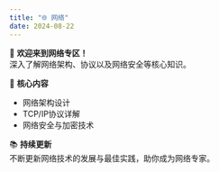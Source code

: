 ```yaml
---
title: "🌐 网络"
date: 2024-08-22
---
```

👋 **欢迎来到网络专区！**  
深入了解网络架构、协议以及网络安全等核心知识。

🎯 **核心内容**  
- 网络架构设计  
- TCP/IP协议详解  
- 网络安全与加密技术

📚 **持续更新**  
不断更新网络技术的发展与最佳实践，助你成为网络专家。
